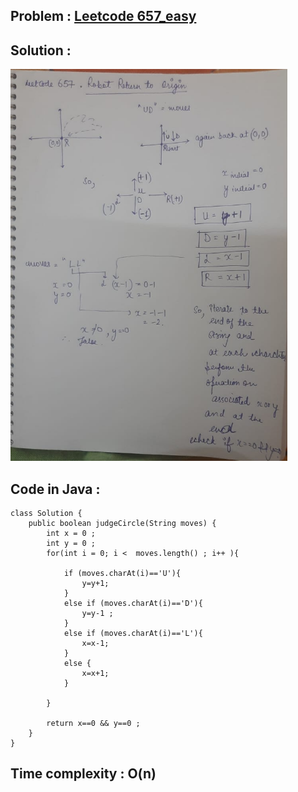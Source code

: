 ## Problem : [Leetcode 657_easy ](https://leetcode.com/problems/robot-return-to-origin/description/)

## Solution :
![alt text](image-5.png)

## Code in Java :
```
class Solution {
    public boolean judgeCircle(String moves) {
        int x = 0 ;
        int y = 0 ; 
        for(int i = 0; i <  moves.length() ; i++ ){

            if (moves.charAt(i)=='U'){
                y=y+1;
            }
            else if (moves.charAt(i)=='D'){
                y=y-1 ;
            }
            else if (moves.charAt(i)=='L'){
                x=x-1;
            }
            else {
                x=x+1;
            }
         
        }

        return x==0 && y==0 ;
    }
}
```

## Time complexity : O(n)